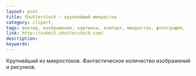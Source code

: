 ```yaml
---
layout: post
title: Shutterstock — крупнейший микросток
category: clipart, 
tags: вектор, изображение, картинка, клипарт, микросток, фотография, 
link: http://submit.shutterstock.com/
description: 
keywords: 
---
```


<p>Крупнейший из микростоков. Фантастическое количество изображений и рисунков.</p>
